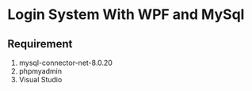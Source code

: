 # Login System With WPF and MySql

## Requirement
1. mysql-connector-net-8.0.20
2. phpmyadmin
3. Visual Studio
